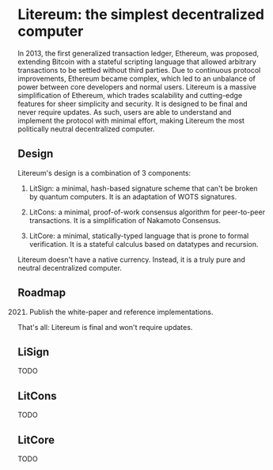 Litereum: the simplest decentralized computer
=============================================

In 2013, the first generalized transaction ledger, Ethereum, was proposed,
extending Bitcoin with a stateful scripting language that allowed arbitrary
transactions to be settled without third parties. Due to continuous protocol
improvements, Ethereum became complex, which led to an unbalance of power
between core developers and normal users. Litereum is a massive simplification
of Ethereum, which trades scalability and cutting-edge features for sheer
simplicity and security. It is designed to be final and never require updates.
As such, users are able to understand and implement the protocol with minimal
effort, making Litereum the most politically neutral decentralized computer.

Design
------

Litereum's design is a combination of 3 components:

1. LitSign: a minimal, hash-based signature scheme that can't be broken by quantum
   computers. It is an adaptation of WOTS signatures.

2. LitCons: a minimal, proof-of-work consensus algorithm for peer-to-peer
   transactions. It is a simplification of Nakamoto Consensus.

3. LitCore: a minimal, statically-typed language that is prone to formal
   verification. It is a stateful calculus based on datatypes and recursion.

Litereum doesn't have a native currency. Instead, it is a truly pure and neutral
decentralized computer.

Roadmap
-------

2021. Publish the white-paper and reference implementations.

That's all: Litereum is final and won't require updates.

LiSign
------

TODO

LitCons
-------

TODO

LitCore
-------

TODO
